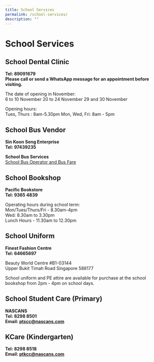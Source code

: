 ```yaml
---
title: School Services
permalink: /school-services/
description: ""
---
```

# School Services


## School Dental Clinic


**Tel: 89091679**<br>
**Please call or send a WhatsApp message for an appointment before visiting.**

  

The date of opening in November:<br>
6 to 10 November
20 to  24 November
29 and 30 November

Opening hours:<br>
Tues, Thurs : 8am-5.30pm
Mon, Wed, Fri: 8am - 5pm

## School Bus Vendor


**Sin Koon Seng Enterprise**<br>
**Tel: 97439235**


**School Bus Services**<br>
[School Bus Operator and Bus Fare](/files/School%20Information/School%20Services/2023%20school%20bus%20fare.pdf)

## School Bookshop


**Pacific Bookstore**<br>
**Tel: 9365 4839**

  

Operating hours during school term:<br>
Mon/Tues/Thurs/Fri - 8.30am-4pm <br>
Wed: 8.30am to 3.30pm <br>
Lunch Hours - 11.30am to 12.30pm

## School Uniform 

**Finest Fashion Centre**<br>
**Tel: 64665697**

  

Beauty World Centre #B1-03144&nbsp;<br>
Upper Bukit Timah Road Singapore 588177

  

School uniform and PE attire are available for purchase at the school bookshop from 2pm - 4pm on school days.

## School Student Care (Primary)

**NASCANS**<br>
**Tel: 8298 8501**<br>
**Email: [ptscc@nascans.com](ptscc@nascans.com)**


## KCare (Kindergarten)

**Tel: 8298 8518**<br>
**Email: [ptkcc@nascans.com](ptkcc@nascans.com)**